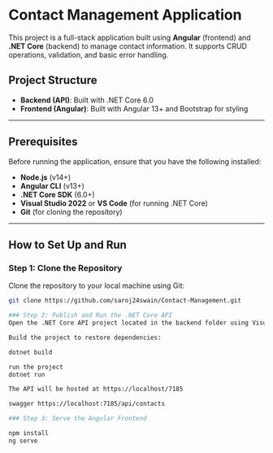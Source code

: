 # Contact Management Application

This project is a full-stack application built using **Angular** (frontend) and **.NET Core** (backend) to manage contact information. It supports CRUD operations, validation, and basic error handling.

## Project Structure

- **Backend (API)**: Built with .NET Core 6.0
- **Frontend (Angular)**: Built with Angular 13+ and Bootstrap for styling

---

## Prerequisites

Before running the application, ensure that you have the following installed:

- **Node.js** (v14+)
- **Angular CLI** (v13+)
- **.NET Core SDK** (6.0+)
- **Visual Studio 2022** or **VS Code** (for running .NET Core)
- **Git** (for cloning the repository)

---

## How to Set Up and Run

### Step 1: Clone the Repository

Clone the repository to your local machine using Git:

```bash
git clone https://github.com/saroj24swain/Contact-Management.git 

### Step 2: Publish and Run the .NET Core API
Open the .NET Core API project located in the backend folder using Visual Studio or VS Code.

Build the project to restore dependencies:

dotnet build

run the project 
dotnet run

The API will be hosted at https://localhost/7185

swagger https://localhost:7185/api/contacts

### Step 3: Serve the Angular Frontend

npm install
ng serve